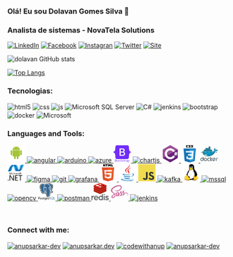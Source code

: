 ### Olá! Eu sou Dolavan Gomes Silva 👋 
### Analista de sistemas - NovaTela Solutions

[![LinkedIn](https://img.shields.io/badge/-LinkedIn-blue?style=for-the-badge&logo=Linkedin&logoColor=white)](https://www.linkedin.com/in/dolavan-gomes-silva-3aa082224/)
[![Facebook](https://img.shields.io/badge/Facebook-1877F2?style=for-the-badge&logo=facebook&logoColor=white)](https://www.facebook.com/dolavan.silva)
[![Instagran](https://img.shields.io/badge/Instagram-E4405F?style=for-the-badge&logo=instagram&logoColor=white)](https://www.instagram.com/dolavansilva/)
[![Twitter](https://img.shields.io/badge/Twitter-1DA1F2?style=for-the-badge&logo=twitter&logoColor=white)](https://twitter.com/DolavanS)
[![Site](https://img.shields.io/website?label=novatela.com.br&style=for-the-badge&url=https://www.novatela.com.br/)](https://www.novatela.com.br)

![dolavan GitHub stats](https://github-readme-stats.vercel.app/api?username=dolavan&show_icons=true&theme=radical)


[![Top Langs](https://github-readme-stats.vercel.app/api/top-langs/?username=dolavan&langs_count=8)](https://github.com/dolavan/github-readme-stats)
<!--[![Top Langs](https://github-readme-stats.vercel.app/api/top-langs/?username=dolavan)](https://github.com/dolavan/github-readme-stats)-->
<!--[![Top Langs](https://github-readme-stats.vercel.app/api/top-langs/?username=dolavan&hide=javascript,html)](https://github.com/dolavan/github-readme-stats)-->






### Tecnologias: 

<div>
  <img align="center" alt="html5" src="https://img.shields.io/badge/HTML5-E34F26?style=for-the-badge&logo=html5&logoColor=white">
  <img align="center" alt="css" src="https://img.shields.io/badge/CSS3-1572B6?style=for-the-badge&logo=css3&logoColor=white">
  <img align="center" alt="js" src="https://img.shields.io/badge/JavaScript-F7DF1E?style=for-the-badge&logo=javascript&logoColor=black">
  <img align="center" alt="Microsoft SQL Server" src="https://img.shields.io/badge/Microsoft_SQL_Server-CC2927?style=for-the-badge&logo=microsoft-sql-server&logoColor=white">
  <img align="center" alt="C#" src="https://img.shields.io/badge/C%23-239120?style=for-the-badge&logo=c-sharp&logoColor=white">
  <img align="center" alt="jenkins" src="https://img.shields.io/badge/jenkins-2d1a07?style=for-the-badge&logo=jenkins&logoColor=white">
  <img align="center" alt="bootstrap" src="https://img.shields.io/badge/Bootstrap-7E4DD2?style=for-the-badge&logo=bootstrap&logoColor=white">
  <img align="center" alt="docker" src="https://img.shields.io/badge/Docker-2da9ff?style=for-the-badge&logo=docker&logoColor=white">
  <img align="center" alt="Microsoft" src="https://img.shields.io/badge/.NET-ffffff?style=for-the-badge&logo=%3E.NET&logoColor=black">
</div>

<h3 align="left">Languages and Tools:</h3>
<p align="left"> <a href="https://developer.android.com" target="_blank" rel="noreferrer"> <img src="https://raw.githubusercontent.com/devicons/devicon/master/icons/android/android-original-wordmark.svg" alt="android" width="40" height="40"/> </a> <a href="https://angular.io" target="_blank" rel="noreferrer"> <img src="https://angular.io/assets/images/logos/angular/angular.svg" alt="angular" width="40" height="40"/> </a> <a href="https://www.arduino.cc/" target="_blank" rel="noreferrer"> <img src="https://cdn.worldvectorlogo.com/logos/arduino-1.svg" alt="arduino" width="40" height="40"/> </a> <a href="https://azure.microsoft.com/en-in/" target="_blank" rel="noreferrer"> <img src="https://www.vectorlogo.zone/logos/microsoft_azure/microsoft_azure-icon.svg" alt="azure" width="40" height="40"/> </a> <a href="https://getbootstrap.com" target="_blank" rel="noreferrer"> <img src="https://raw.githubusercontent.com/devicons/devicon/master/icons/bootstrap/bootstrap-plain-wordmark.svg" alt="bootstrap" width="40" height="40"/> </a> <a href="https://www.chartjs.org" target="_blank" rel="noreferrer"> <img src="https://www.chartjs.org/media/logo-title.svg" alt="chartjs" width="40" height="40"/> </a> <a href="https://www.w3schools.com/cs/" target="_blank" rel="noreferrer"> <img src="https://raw.githubusercontent.com/devicons/devicon/master/icons/csharp/csharp-original.svg" alt="csharp" width="40" height="40"/> </a> <a href="https://www.w3schools.com/css/" target="_blank" rel="noreferrer"> <img src="https://raw.githubusercontent.com/devicons/devicon/master/icons/css3/css3-original-wordmark.svg" alt="css3" width="40" height="40"/> </a> <a href="https://www.docker.com/" target="_blank" rel="noreferrer"> <img src="https://raw.githubusercontent.com/devicons/devicon/master/icons/docker/docker-original-wordmark.svg" alt="docker" width="40" height="40"/> </a> <a href="https://dotnet.microsoft.com/" target="_blank" rel="noreferrer"> <img src="https://raw.githubusercontent.com/devicons/devicon/master/icons/dot-net/dot-net-original-wordmark.svg" alt="dotnet" width="40" height="40"/> </a> <a href="https://www.figma.com/" target="_blank" rel="noreferrer"> <img src="https://www.vectorlogo.zone/logos/figma/figma-icon.svg" alt="figma" width="40" height="40"/> </a> <a href="https://git-scm.com/" target="_blank" rel="noreferrer"> <img src="https://www.vectorlogo.zone/logos/git-scm/git-scm-icon.svg" alt="git" width="40" height="40"/> </a> <a href="https://grafana.com" target="_blank" rel="noreferrer"> <img src="https://www.vectorlogo.zone/logos/grafana/grafana-icon.svg" alt="grafana" width="40" height="40"/> </a> <a href="https://www.w3.org/html/" target="_blank" rel="noreferrer"> <img src="https://raw.githubusercontent.com/devicons/devicon/master/icons/html5/html5-original-wordmark.svg" alt="html5" width="40" height="40"/> </a> <a href="https://www.java.com" target="_blank" rel="noreferrer"> <img src="https://raw.githubusercontent.com/devicons/devicon/master/icons/java/java-original.svg" alt="java" width="40" height="40"/> </a> <a href="https://developer.mozilla.org/en-US/docs/Web/JavaScript" target="_blank" rel="noreferrer"> <img src="https://raw.githubusercontent.com/devicons/devicon/master/icons/javascript/javascript-original.svg" alt="javascript" width="40" height="40"/> </a> <a href="https://kafka.apache.org/" target="_blank" rel="noreferrer"> <img src="https://www.vectorlogo.zone/logos/apache_kafka/apache_kafka-icon.svg" alt="kafka" width="40" height="40"/> </a> <a href="https://www.linux.org/" target="_blank" rel="noreferrer"> <img src="https://raw.githubusercontent.com/devicons/devicon/master/icons/linux/linux-original.svg" alt="linux" width="40" height="40"/> </a> <a href="https://www.microsoft.com/en-us/sql-server" target="_blank" rel="noreferrer"> <img src="https://www.svgrepo.com/show/303229/microsoft-sql-server-logo.svg" alt="mssql" width="40" height="40"/> </a> <a href="https://opencv.org/" target="_blank" rel="noreferrer"> <img src="https://www.vectorlogo.zone/logos/opencv/opencv-icon.svg" alt="opencv" width="40" height="40"/> </a> <a href="https://www.postgresql.org" target="_blank" rel="noreferrer"> <img src="https://raw.githubusercontent.com/devicons/devicon/master/icons/postgresql/postgresql-original-wordmark.svg" alt="postgresql" width="40" height="40"/> </a> <a href="https://postman.com" target="_blank" rel="noreferrer"> <img src="https://www.vectorlogo.zone/logos/getpostman/getpostman-icon.svg" alt="postman" width="40" height="40"/> </a> <a href="https://redis.io" target="_blank" rel="noreferrer"> <img src="https://raw.githubusercontent.com/devicons/devicon/master/icons/redis/redis-original-wordmark.svg" alt="redis" width="40" height="40"/> </a> <a href="https://sass-lang.com" target="_blank" rel="noreferrer"> <img src="https://raw.githubusercontent.com/devicons/devicon/master/icons/sass/sass-original.svg" alt="sass" width="40" height="40"/> </a> <a href="https://www.jenkins.io" target="_blank" rel="noreferrer"> <img src="https://www.jenkins.io/images/logos/jenkins/jenkins.png" alt="jenkins" width="40" height="40"/> </a> </p>


</br>
<h3 align="left">Connect with me:</h3>
<p align="left">
<a href="https://linkedin.com/in/anupsarkar-dev" target="blank"><img align="center" src="https://raw.githubusercontent.com/rahuldkjain/github-profile-readme-generator/master/src/images/icons/Social/linked-in-alt.svg" alt="anupsarkar-dev" height="30" width="40" /></a>
<a href="https://fb.com/anupsarkar.dev" target="blank"><img align="center" src="https://raw.githubusercontent.com/rahuldkjain/github-profile-readme-generator/master/src/images/icons/Social/facebook.svg" alt="anupsarkar.dev" height="30" width="40" /></a>
<a href="https://www.youtube.com/c/codewithanup" target="blank"><img align="center" src="https://raw.githubusercontent.com/rahuldkjain/github-profile-readme-generator/master/src/images/icons/Social/youtube.svg" alt="codewithanup" height="30" width="40" /></a>
<a href="https://www.leetcode.com/anupsarkar-dev" target="blank"><img align="center" src="https://raw.githubusercontent.com/rahuldkjain/github-profile-readme-generator/master/src/images/icons/Social/leet-code.svg" alt="anupsarkar-dev" height="30" width="40" /></a>
</p>






